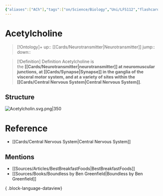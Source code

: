 ```yaml
---
{"aliases":["ACh"],"tags":["on/Science/Biology","Uni/LFS112","flashcards/LFS112"],"date created":"2022-11-28 Mon","edited":"2023-04-06 Thu","dg-publish":true,"permalink":"/cards/acetylcholine/","dgPassFrontmatter":true}
---
```


# Acetylcholine

> [!Ontology]+
> up:: [[Cards/Neurotransmitter\|Neurotransmitter]]
> jump::
> down:: 

> [!Definition] Definition
> Acetylcholine is the **[[Cards/Neurotransmitter\|neurotransmitter]] at neuromuscular junctions, at [[Cards/Synapse\|Synapse]] in the ganglia of the visceral motor system, and at a variety of sites within the [[Cards/Central Nervous System\|Central Nervous System]]**.

## Structure
![Acetylcholin.svg.png|350](/img/user/Extras/Images/Acetylcholin.svg.png)

# Reference
- [[Cards/Central Nervous System\|Central Nervous System]]

## Mentions
- [[Sources/Articles/BestBreakfastFoods\|BestBreakfastFoods]]
- [[Sources/Books/Boundless by Ben Greenfield\|Boundless by Ben Greenfield]]

{ .block-language-dataview}